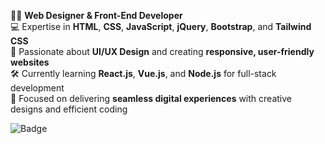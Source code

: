 👨‍💻 **Web Designer & Front-End Developer**  
💻 Expertise in **HTML**, **CSS**, **JavaScript**, **jQuery**, **Bootstrap**, and **Tailwind CSS**  
🎨 Passionate about **UI/UX Design** and creating **responsive, user-friendly websites**  
🛠️ Currently learning **React.js**, **Vue.js**, and **Node.js** for full-stack development  
🚀 Focused on delivering **seamless digital experiences** with creative designs and efficient coding  

![Badge](https://media2.dev.to/dynamic/image/width=180,height=,fit=scale-down,gravity=auto,format=auto/https%3A%2F%2Fdev-to-uploads.s3.amazonaws.com%2Fuploads%2Fbadge%2Fbadge_image%2F10%2FVersion2-06.png)

